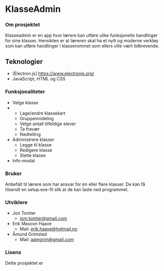 # KlasseAdmin

### Om prosjektet
Klasseadmin er en app hvor lærere kan utføre ulike funksjonelle handlinger for sine klasser.
Hensikten er at læreren skal ha et nytt og moderne verktøy som kan utføre handlinger
i klasserommet som ellers ville vært tidkrevende.


## Teknologier
- [Electron.js] https://www.electronjs.org/
- JavaScript, HTML og CSS

### Funksjonaliteter
- Velge klasse
- - Lage/endre klassekart
  - Gruppeinndeling
  - Velge antall tilfeldige elever
  - Ta fravær
  - Nedtelling
- Administrere klasser
  - Legge til klasse
  - Redigere klasse
  - Slette klasse
- Info-modal

### Bruker
Anbefalt til lærere som har ansvar for én eller flere klasser.
De kan få tilsendt en setup.exe-fil slik at de kan laste ned programmet.

### Utviklere
- Jon Tomter
  - jom.tomter@gmail.com
- Erik Masovn Haave
  - Mail: erik.haave@hotmail.no
- Åmund Grimstad
  - Mail: aamgrim@gmail.com 

### Lisens
Dette prosjektet er 
